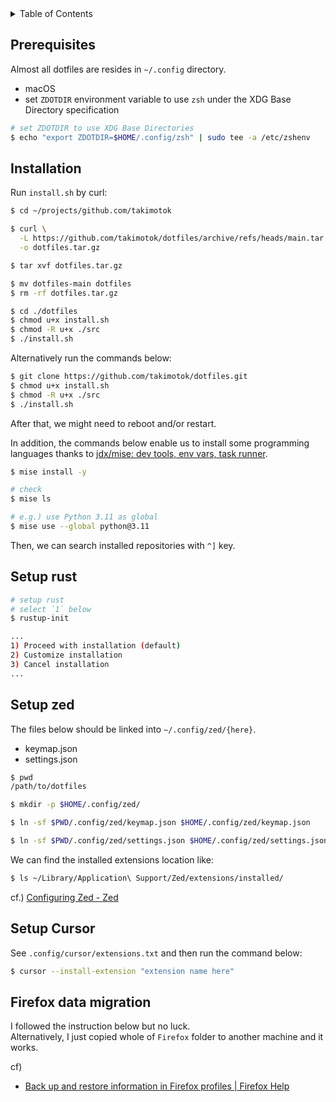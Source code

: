 <!-- TABLE OF CONTENTS -->
<details>
  <summary>Table of Contents</summary>
  <ol>
    <li><a href="#prerequisites">Prerequisites</a></li>
    <li><a href="#installation">Installation</a></li>
  </ol>
</details>

## Prerequisites

Almost all dotfiles are resides in `~/.config` directory.

- macOS
- set `ZDOTDIR` environment variable to use `zsh` under the XDG Base Directory specification

```sh
# set ZDOTDIR to use XDG Base Directories
$ echo "export ZDOTDIR=$HOME/.config/zsh" | sudo tee -a /etc/zshenv
```

## Installation

Run `install.sh` by curl:

```sh
$ cd ~/projects/github.com/takimotok

$ curl \
  -L https://github.com/takimotok/dotfiles/archive/refs/heads/main.tar.gz \
  -o dotfiles.tar.gz

$ tar xvf dotfiles.tar.gz

$ mv dotfiles-main dotfiles
$ rm -rf dotfiles.tar.gz

$ cd ./dotfiles
$ chmod u+x install.sh
$ chmod -R u+x ./src
$ ./install.sh
```

Alternatively run the commands below:

```sh
$ git clone https://github.com/takimotok/dotfiles.git
$ chmod u+x install.sh
$ chmod -R u+x ./src
$ ./install.sh
```

After that, we might need to reboot and/or restart.

In addition, the commands below enable us to install some programming languages thanks to [jdx/mise: dev tools, env vars, task runner](https://github.com/jdx/mise).

```sh
$ mise install -y

# check
$ mise ls

# e.g.) use Python 3.11 as global
$ mise use --global python@3.11
```

Then, we can search installed repositories with `^]` key.

## Setup rust

```sh
# setup rust
# select `1` below
$ rustup-init

...
1) Proceed with installation (default)
2) Customize installation
3) Cancel installation
...

```

## Setup zed

The files below should be linked into `~/.config/zed/{here}`.

- keymap.json
- settings.json

```sh
$ pwd
/path/to/dotfiles

$ mkdir -p $HOME/.config/zed/

$ ln -sf $PWD/.config/zed/keymap.json $HOME/.config/zed/keymap.json

$ ln -sf $PWD/.config/zed/settings.json $HOME/.config/zed/settings.json
```

We can find the installed extensions location like:

```sh
$ ls ~/Library/Application\ Support/Zed/extensions/installed/

```

cf.) [Configuring Zed - Zed](https://zed.dev/docs/configuring-zed#auto-install-extensions)

## Setup Cursor

See `.config/cursor/extensions.txt` and then run the command below:

```sh
$ cursor --install-extension "extension name here"

```

## Firefox data migration

I followed the instruction below but no luck.  
Alternatively, I just copied whole of `Firefox` folder to another machine and it works.

cf)

- [Back up and restore information in Firefox profiles | Firefox Help](https://support.mozilla.org/en-US/kb/back-and-restore-information-firefox-profiles)
